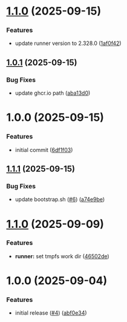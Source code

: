 # [1.1.0](https://github.com/spindev/docker-gha-runner/compare/1.0.1...1.1.0) (2025-09-15)


### Features

* update runner version to 2.328.0 ([1af0f42](https://github.com/spindev/docker-gha-runner/commit/1af0f42da8c5e20553e8bcc95089feb223d34369))

## [1.0.1](https://github.com/spindev/docker-gha-runner/compare/1.0.0...1.0.1) (2025-09-15)


### Bug Fixes

* update ghcr.io path ([aba13d0](https://github.com/spindev/docker-gha-runner/commit/aba13d0d4905e1a356617670b46395f6d3cba1cb))

# 1.0.0 (2025-09-15)


### Features

* initial commit ([6df1f03](https://github.com/spindev/docker-gha-runner/commit/6df1f0348c20d8071191e569864a58f6285ba803))

## [1.1.1](https://github.com/xpirit-training/docker-runner/compare/1.1.0...1.1.1) (2025-09-15)


### Bug Fixes

* update bootstrap.sh ([#6](https://github.com/xpirit-training/docker-runner/issues/6)) ([a74e9be](https://github.com/xpirit-training/docker-runner/commit/a74e9be18801f393d149ff52d58a21bcd0bfe092))

# [1.1.0](https://github.com/xpirit-training/docker-runner/compare/1.0.0...1.1.0) (2025-09-09)


### Features

* **runner:** set tmpfs work dir ([46502de](https://github.com/xpirit-training/docker-runner/commit/46502de3d57a63d8f77f84acdd17da1a8fc419d2))

# 1.0.0 (2025-09-04)


### Features

* initial release ([#4](https://github.com/xpirit-training/docker-runner/issues/4)) ([abf0e34](https://github.com/xpirit-training/docker-runner/commit/abf0e34a23f578c32323747b5bced380f70cf5cb))

